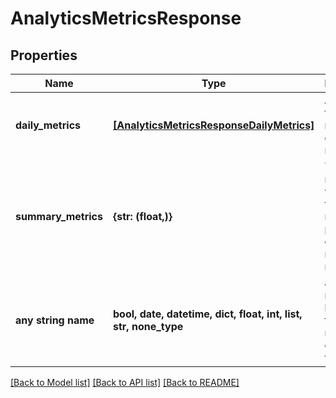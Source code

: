 # AnalyticsMetricsResponse


## Properties
Name | Type | Description | Notes
------------ | ------------- | ------------- | -------------
**daily_metrics** | [**[AnalyticsMetricsResponseDailyMetrics]**](AnalyticsMetricsResponseDailyMetrics.md) | Array with the requested daily metric records | [optional] 
**summary_metrics** | **{str: (float,)}** | The metric name and value over the requested period for each requested metric | [optional] 
**any string name** | **bool, date, datetime, dict, float, int, list, str, none_type** | any string name can be used but the value must be the correct type | [optional]

[[Back to Model list]](../README.md#documentation-for-models) [[Back to API list]](../README.md#documentation-for-api-endpoints) [[Back to README]](../README.md)


